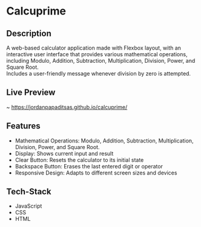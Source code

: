 # Calcuprime

## Description 
A web-based calculator application made with Flexbox layout, with an interactive user interface that provides various mathematical operations,  
including Modulo, Addition, Subtraction, Multiplication, Division, Power, and Square Root.  
Includes a user-friendly message whenever division by zero is attempted.
## Live Preview
~ https://jordanpapaditsas.github.io/calcuprime/

## Features
<ul>
  <li>Mathematical Operations: Modulo, Addition, Subtraction, Multiplication, Division, Power, and Square Root.</li>
  <li>Display: Shows current input and result</li>
  <li>Clear Button: Resets the calculator to its initial state</li>
  <li>Backspace Button: Erases the last entered digit or operator</li>
  <li>Responsive Design: Adapts to different screen sizes and devices</li>
</ul>

## Tech-Stack
<ul>
  <li>JavaScript</li>
  <li>CSS</li>
  <li>HTML</li>
</ul>
